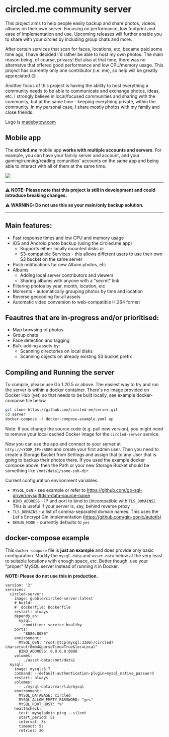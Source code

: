 # circled.me community server
This project aims to help people easily backup and share photos, videos, albums on their own server. Focusing on performance, low footprint and ease of implementation and use.
Upcoming releases will further enable you to share with your circles by including group chats and more.

After certain services that scan for faces, locations, etc, became paid some time ago, I have decided I'd rather be able to host my own photos.
The main reason being, of course, privacy! But also at that time, there was no alternatve that offered good performance and low CPU/memory usage. 
This project has currently only one contributor (i.e. me), so help will be greatly appreciated 😊

Another focus of this project is having the ability to host everything a community needs to be able to communicate and exchange photos, ideas, etc.
I strongly believe in local/focused communities and sharing with the community, but at the same time - keeping everything private, within the community.
In my personal case, I share mostly photos with my family and close friends.

Logo is <a href="http://madebytow.com/">madebytow.com</a>

## Mobile app
The **circled.me** mobile app **works with multiple accounts and servers**. For example, you can have your family server and account, and your gaming/running/reading comunities' accounts on the same app and being able to interact with all of them at the same time.

<img src="https://app.circled.me/screenshots.jpg"/>

___

⚠️ **NOTE: Please note that this project is still in development and could introduce breaking changes.**

⚠️ **WARNING: Do not use this as your main/only backup solution.**

___


## Main features:
- Fast response times and low CPU and memory usage
- iOS and Android photo backup (using the circled.me app)
  - Supports either locally mounted disks or
  - S3-compatible Services - this allows different users to use their own S3 bucket on the same server
- Push notifications for new Album photos, etc
- Albums
  - Adding local server contributors and viewers
  - Sharing albums with anyone with a "secret" link
- Filtering photos by year, month, location, etc
- Moments - automatically grouping photos by time and location
- Reverse geocoding for all assets
- Automatic video conversion to web-compatible H.264 format


## Feautres that are in-progress and/or prioritised:
- Map browsing of photos
- Group chats
- Face detection and tagging
- Bulk-adding assets by:
  - Scanning directories on local disks
  - Scanning objects on already existing S3 bucket prefix

## Compiling and Running the server
To compile, please use Go 1.20.5 or above.
The easiest way to try and run the server is within a docker container. There's no image provided on Docker Hub (yet) so that needs to be built locally, see example docker-compose file below.

```bash
git clone https://github.com/circled-me/server.git
cd server
docker-compose -f docker-compose-example.yaml up
```
Note: If you change the source code (e.g. pull new version), you might need to remove your local cached Docker image for the `circled-server` service.

Now you can use the app and connect to your server at `http://<YOUR_IP>:8080` and create your first admin user.
Then you need to create a Storage Bucket from Settings and assign that to any User that is going to backup their photos there.
If you used the example docker compose above, then the Path or your new Storage Bucket should be something like `/mnt/data1/some-sub-dir`

Current configuration environment variables:
- `MYSQL_DSN` - see example or refer to https://github.com/go-sql-driver/mysql#dsn-data-source-name
- `BIND_ADDRESS` - IP and port to bind to (incompatible with `TLS_DOMAINS`). This is useful if your server is, say, behind reverse proxy
- `TLS_DOMAINS` - a list of comma-separated domain names. This uses the Let's Encrypt Gin implementation (https://github.com/gin-gonic/autotls)
- `DEBUG_MODE` - currently defaults to `yes`

## docker-compose example
This `docker-compose` file is **just an example** and does provide only basic configuration. 
Modify the `mysql-data` and `asset-data` below at the very least to suitable locations with enough space, etc.
Better though, use your "proper" MySQL server instead of running it in Docker.

**NOTE: Please do not use this in production.**

```yaml:
version: '2'
services:
  circled-server:
    image: gubble/circled-server:latest
    # build:
    #  dockerfile: Dockerfile
    restart: always
    depends_on:
      mysql:
        condition: service_healthy
    ports:
      - "8080:8080"
    environment:
      MYSQL_DSN: "root:@tcp(mysql:3306)/circled?charset=utf8mb4&parseTime=True&loc=Local"
      BIND_ADDRESS: 0.0.0.0:8080
    volumes:
      - ./asset-data:/mnt/data1
  mysql:
    image: mysql:5.7
    command: --default-authentication-plugin=mysql_native_password
    restart: always
    volumes:
      - ./mysql-data:/var/lib/mysql
    environment:
      MYSQL_DATABASE: circled
      MYSQL_ALLOW_EMPTY_PASSWORD: "yes"
      MYSQL_ROOT_HOST: "%"
    healthcheck:
      test: mysqladmin ping --silent
      start_period: 5s
      interval: 3s
      timeout: 5s
      retries: 20
```
